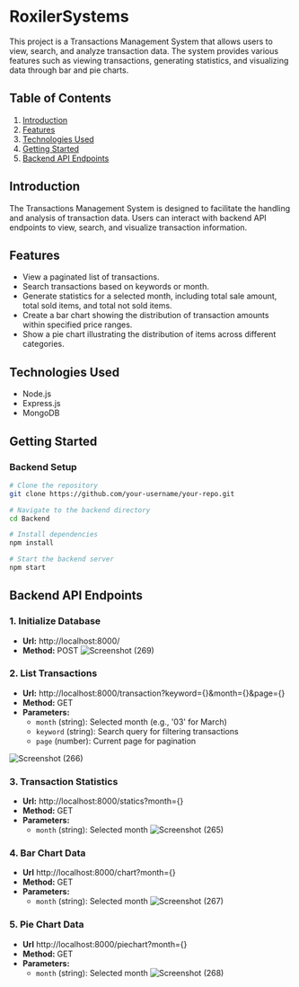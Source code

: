 # RoxilerSystems

This project is a Transactions Management System that allows users to view, search, and analyze transaction data. The system provides various features such as viewing transactions, generating statistics, and visualizing data through bar and pie charts.

## Table of Contents

1. [Introduction](#introduction)
2. [Features](#features)
3. [Technologies Used](#technologies-used)
4. [Getting Started](#getting-started)
5. [Backend API Endpoints](#backend-api-endpoints)


## Introduction

The Transactions Management System is designed to facilitate the handling and analysis of transaction data. Users can interact with backend API endpoints to view, search, and visualize transaction information.

## Features

- View a paginated list of transactions.
- Search transactions based on keywords or month.
- Generate statistics for a selected month, including total sale amount, total sold items, and total not sold items.
- Create a bar chart showing the distribution of transaction amounts within specified price ranges.
- Show a pie chart illustrating the distribution of items across different categories.

## Technologies Used

- Node.js
- Express.js
- MongoDB

## Getting Started

### Backend Setup

```bash
# Clone the repository
git clone https://github.com/your-username/your-repo.git

# Navigate to the backend directory
cd Backend

# Install dependencies
npm install

# Start the backend server
npm start
```

## Backend API Endpoints
### 1. Initialize Database

- **Url:** http://localhost:8000/
- **Method:** POST
![Screenshot (269)](https://github.com/rachit3014/BACKEND-ASSIGNMENT/assets/84663169/7386c716-5fdf-443e-bf68-13a612eb89a8)

### 2. List Transactions

- **Url:** http://localhost:8000/transaction?keyword={}&month={}&page={}
- **Method:** GET
- **Parameters:**
  - `month` (string): Selected month (e.g., '03' for March)
  - `keyword` (string): Search query for filtering transactions
  - `page` (number): Current page for pagination
    
![Screenshot (266)](https://github.com/rachit3014/BACKEND-ASSIGNMENT/assets/84663169/916dd753-e827-47c8-9170-66b191a2019a)

### 3. Transaction Statistics

- **Url:** http://localhost:8000/statics?month={}
- **Method:** GET
- **Parameters:**
  - `month` (string): Selected month
![Screenshot (265)](https://github.com/rachit3014/BACKEND-ASSIGNMENT/assets/84663169/991793d0-c823-4605-a02e-2373e032f492)

### 4. Bar Chart Data

- **Url** http://localhost:8000/chart?month={}
- **Method:** GET
- **Parameters:**
  - `month` (string): Selected month
![Screenshot (267)](https://github.com/rachit3014/BACKEND-ASSIGNMENT/assets/84663169/350d2b72-5ec1-45ea-a715-812f14a2c0fe)

### 5. Pie Chart Data

- **Url** http://localhost:8000/piechart?month={}
- **Method:** GET
- **Parameters:**
  - `month` (string): Selected month
![Screenshot (268)](https://github.com/rachit3014/BACKEND-ASSIGNMENT/assets/84663169/f98f04f3-98a5-4fe4-8b60-1fd739c1c4cf)


